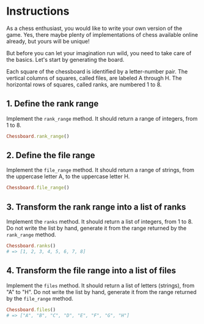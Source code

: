 # Instructions

As a chess enthusiast, you would like to write your own version of the game. Yes, there maybe plenty of implementations of chess available online already, but yours will be unique!

But before you can let your imagination run wild, you need to take care of the basics. Let's start by generating the board.

Each square of the chessboard is identified by a letter-number pair. The vertical columns of squares, called files, are labeled A through H. The horizontal rows of squares, called ranks, are numbered 1 to 8.

## 1. Define the rank range

Implement the `rank_range` method. It should return a range of integers, from 1 to 8.

```ruby
Chessboard.rank_range()
```

## 2. Define the file range

Implement the `file_range` method. It should return a range of strings, from the uppercase letter A, to the uppercase letter H.

```ruby
Chessboard.file_range()
```

## 3. Transform the rank range into a list of ranks

Implement the `ranks` method. It should return a list of integers, from 1 to 8. Do not write the list by hand, generate it from the range returned by the `rank_range` method.

```ruby
Chessboard.ranks()
# => [1, 2, 3, 4, 5, 6, 7, 8]
```

## 4. Transform the file range into a list of files

Implement the `files` method. It should return a list of letters (strings), from "A" to "H". Do not write the list by hand, generate it from the range returned by the `file_range` method.

```ruby
Chessboard.files()
# => ["A", "B", "C", "D", "E", "F", "G", "H"]
```

